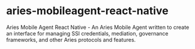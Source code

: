 # aries-mobileagent-react-native
Aries Mobile Agent React Native - An Aries Mobile Agent written to create an interface for managing SSI credentials, mediation, governance frameworks, and other Aries protocols and features. 
